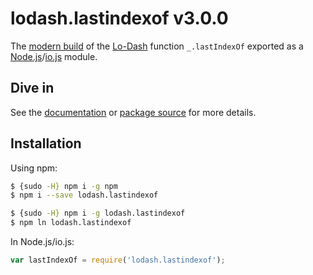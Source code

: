 # lodash.lastindexof v3.0.0

The [modern build](https://github.com/lodash/lodash/wiki/Build-Differences) of the [Lo-Dash](https://lodash.com/) function `_.lastIndexOf` exported as a [Node.js](http://nodejs.org/)/[io.js](https://iojs.org/) module.

## Dive in

See the [documentation](https://lodash.com/docs#lastIndexOf) or [package source](https://github.com/lodash/lodash/blob/3.0.0-npm-packages/lodash.lastindexof/index.js) for more details.

## Installation

Using npm:

```bash
$ {sudo -H} npm i -g npm
$ npm i --save lodash.lastindexof

$ {sudo -H} npm i -g lodash.lastindexof
$ npm ln lodash.lastindexof
```

In Node.js/io.js:

```js
var lastIndexOf = require('lodash.lastindexof');
```
